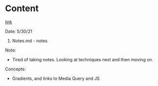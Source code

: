 # Content
[link](https://www.htmldog.com/guides/css/advanced/gradients/)

Date: 5/30/21

1. Notes.md - notes

Note:
- Tired of taking notes. Looking at techniques next and then moving on.

Concepts:
- Gradients, and links to Media Query and JS